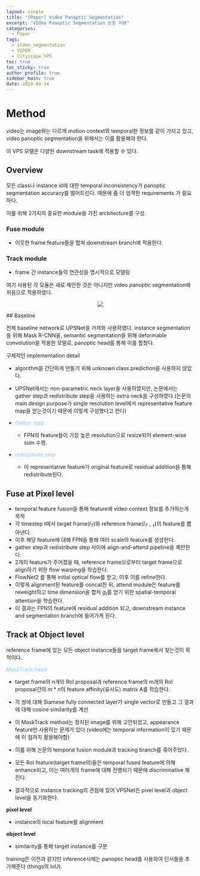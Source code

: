 ```yaml
---
layout: single
title: "[Paper] Video Panoptic Segmentation"
excerpt: "VIdeo Panoptic Segmentation 논문 리뷰"
categories:
  - Paper
tags:
  - video_segmentation
  - VIPER
  - Cityscape_VPS
toc: true
toc_sticky: true
author_profile: true
sidebar_main: true
date: 2024-04-14
---
```


# Method

video는 image와는 다르게 motion context와 temporal한 정보를 같이 가지고 있고, video panoptic segmentation을 위해서는 이를 활용해야 한다.

이 VPS 모델은 다양한 downstream task에 적용할 수 있다.

## Overview

모든 class나 instance id에 대한 temporal inconsistency가 panoptic segmentation accuracy를 떨어트린다.
때문에 좀 더 엄격한 requirements 가 필요하다.

이를 위해 2가지의 중요한 module을 가진 architecture를 구성.

### Fuse module
- 이웃한 frame feature들을 합쳐 downstream branch에 적용한다.

### Track module
- frame 간 instance들의 연관성을 명시적으로 모델링

여기 사용된 각 모듈은 새로 제안한 것은 아니지만 video panoptic segmentation에 처음으로 적용하였다.

<p align="center"><img src="/assets/images/Paper/VPS/20240415102143.png"></p>
## Baseline

전체 baseline network로 UPSNet을 가져와 사용하였다.
instance segmentation을 위해 Mask R-CNN을, semantic segmentation을 위해 deformable convolution을 적용한 모델로, panoptic head를 통해 이를 합쳤다.

구체적인 implementation detail
- algorithm을 간단하게 만들기 위해 unknown class prediction을 사용하지 않았다.
- UPSNet에서는 non-parametric neck layer을 사용하였지만, 논문에서는 gather step과 redistribute step을 사용하는 extra neck을 구성하였다.(논문의 main design purpose가 single resolution level에서 representative feature map을 얻는것이기 때문에 이렇게 구성했다고 한다)

- <span style="color: #88c8ff">Gather step</span>
	- FPN의 feature들이 가장 높은 resolution으로 resize되어 element-wise sum 수행.
- <span style="color: #88c8ff">redistribute step</span>
	- 이 representative feature가 original feature로 residual addition을 통해 redistribute된다.

## Fuse at Pixel level

- temporal feature fusion을 통해 feature에 video context 정보를 추가하는게 목적
- 각 timestep t에서 target frame($I_T$)와 reference frame($I_{T-\tau}$)의 feature를 뽑아낸다.
- 이후 해당 feature에 대해 FPN을 통해 여러 scale의 feature를 생성한다.
- gather step과 redistribute step 사이에 align-and-attend pipeline을 제안한다.
- 2개의 feature가 주어졌을 때, reference frame으로부터 target frame으로 align하기 위한 flow warping을 학습한다.
- FlowNet2 를 통해 initial optical flow를 받고, 이후 이를 refine한다.
- 이렇게 alignment된 feature를 concat한 뒤, attend module은 feature를 reweight하고 time dimension을 합쳐 $g_t$를 얻기 위한 spatial-temporal attention을 학습한다.
- 이 결과는 FPN의 feature에 residual addition 되고, downstream instance and segmentation branch에 들어가게 된다.

## Track at Object level

reference frame에 있는 모든 object instance들을 target frame에서 찾는것이 목적이다.

<span style="color: #88c8ff">MaskTrack head</span>
- target frame의 n개의 RoI proposal과 reference frame의 m개의 RoI proposal간의  $m * n$의 feature affinity(유사도) matrix A를 학습한다.
- 각 쌍에 대해 Siamese fully connected layer가 single vector로 만들고 그 결과에 대해 cosine similarity를 계산

- 이 MaskTrack method는 정지된 image를 위해 고안되었고, appearance feature만 사용하는 문제가 있다.(video에는 temporal information이 있기 때문에 이 점까지 활용해야함)
- 이를 위해 논문의 temporal fusion module과 tracking branch를 묶어주었다.
- 모든 RoI feature(target frame의)들은 temporal fused feature에 의해 enhance되고, 이는 여러개의 frame에 대해 진행되기 때문에 discriminative 해진다.
- 결과적으로 instance tracking의 관점에 있어 VPSNet은 pixel level과 object level을 동기화한다.

**pixel level**
- instance의 local feature를 alignment

**object level**
- similarity를 통해 target instance를 구분

training은 이전과 같지만 inference시에는 panoptic head를 사용하여 단서들을 추가해준다
(things의 IoU). 